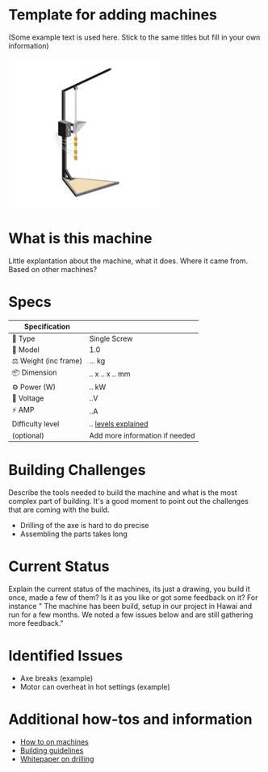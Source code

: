 # Template for adding machines
(Some example text is used here. Stick to the same titles but fill in your own information)


![Machine thumbnail](/Images/Injection-thumbnail.jpg?raw=true)


# What is this machine
Little explantation about the machine, what it does. Where it came from. Based on other machines?


# Specs

| Specification    |     |
|----------|-------------|
| 📓 Type   |     Single Screw   |
| 💎 Model   |     1.0   |
| ⚖️ Weight (inc frame) |   ... kg   |
| 📦 Dimension   | .. x .. x .. mm|
| ⚙️ Power (W) | .. kW|
| 🔌 Voltage | ..V|
| ⚡️ AMP | ..A|
| Difficulty level | .. [levels explained](https://community.preciousplastic.com/academy/guides/machine-inventory)|
| (optional)| Add more information if needed|




# Building Challenges
 Describe the tools needed to build the machine and what is the most complex part of building. It's a good moment to point out the challenges that are coming with the build.
 - Drilling of the axe is hard to do precise
 - Assembling the parts takes long

# Current Status
Explain the current status of the machines, its just a drawing, you build it once, made a few of them? Is it as you like or got some feedback on it? For instance " The machine has been build, setup in our project in Hawai and run for a few months. We noted a few issues below and are still gathering more feedback."


# Identified Issues
- Axe breaks (example)
- Motor can overheat in hot settings (example)


# Additional how-tos and information
- [How to on machines](https://community.preciousplastic.com/how-to)
- [Building guidelines](https://community.preciousplastic.com/how-to)
- [Whitepaper on drilling](https://community.preciousplastic.com/how-to)
